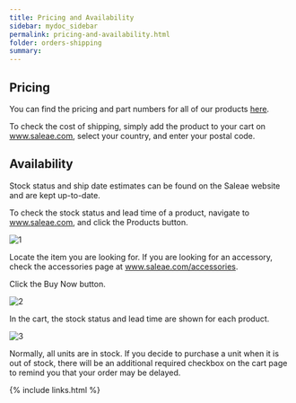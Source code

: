 ```yaml
---
title: Pricing and Availability
sidebar: mydoc_sidebar
permalink: pricing-and-availability.html
folder: orders-shipping
summary:
---
```


## Pricing

You can find the pricing and part numbers for all of our products [here](https://support.saleae.com/ordering-and-shipping/faq/saleae-part-numbers).

To check the cost of shipping, simply add the product to your cart on www.saleae.com, select your country, and enter your postal code.

## Availability

Stock status and ship date estimates can be found on the Saleae website and are kept up-to-date.

To check the stock status and lead time of a product, navigate to www.saleae.com, and click the Products button.

![1](https://trello-attachments.s3.amazonaws.com/56c5153ab310a61cb7e73410/608x166/d1991f76097aaf48b91c35040b28878f/1_click_products.png)

Locate the item you are looking for. If you are looking for an accessory, check the accessories page at www.saleae.com/accessories.

Click the Buy Now button.

![2](https://trello-attachments.s3.amazonaws.com/56c5153ab310a61cb7e73410/444x569/9b1fb1e0002c22ee217c9e640831d90c/2-click-buy-now.png)

In the cart, the stock status and lead time are shown for each product.

![3](https://trello-attachments.s3.amazonaws.com/56c5153ab310a61cb7e73410/347x274/79a2d1e6b522afb556f53b03cdebeaa6/3-check-status.png)

Normally, all units are in stock. If you decide to purchase a unit when it is out of stock, there will be an additional required checkbox on the cart page to remind you that your order may be delayed.

{% include links.html %}